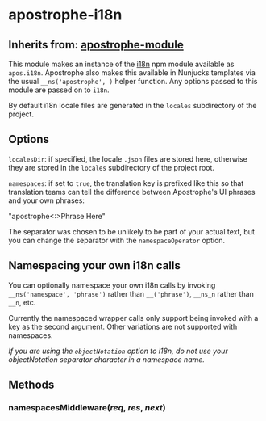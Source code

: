 # apostrophe-i18n
## Inherits from: [apostrophe-module](./apostrophe-module/README.md)
This module makes an instance of the [i18n](https://npmjs.org/package/i18n) npm module available
as `apos.i18n`. Apostrophe also makes this available in Nunjucks templates via the
usual `__ns('apostrophe', )` helper function. Any options passed to this module are passed on to `i18n`.

By default i18n locale files are generated in the `locales` subdirectory of the project.

## Options

`localesDir`: if specified, the locale `.json` files are stored here, otherwise they
are stored in the `locales` subdirectory of the project root.

`namespaces`: if set to `true`, the translation key is prefixed like this
so that translation teams can tell the difference between Apostrophe's
UI phrases and your own phrases:

"apostrophe<:>Phrase Here"

The separator was chosen to be unlikely to be part of your actual text,
but you can change the separator with the `namespaceOperator` option.

## Namespacing your own i18n calls

You can optionally namespace your own i18n calls by invoking
`__ns('namespace', 'phrase')` rather than `__('phrase')`,
`__ns_n` rather than `__n`, etc.

Currently the namespaced wrapper calls only support being invoked with a key as the
second argument. Other variations are not supported with namespaces.

*If you are using the `objectNotation` option to i18n, do not use your
objectNotation separator character in a namespace name.*


## Methods
### namespacesMiddleware(*req*, *res*, *next*)

